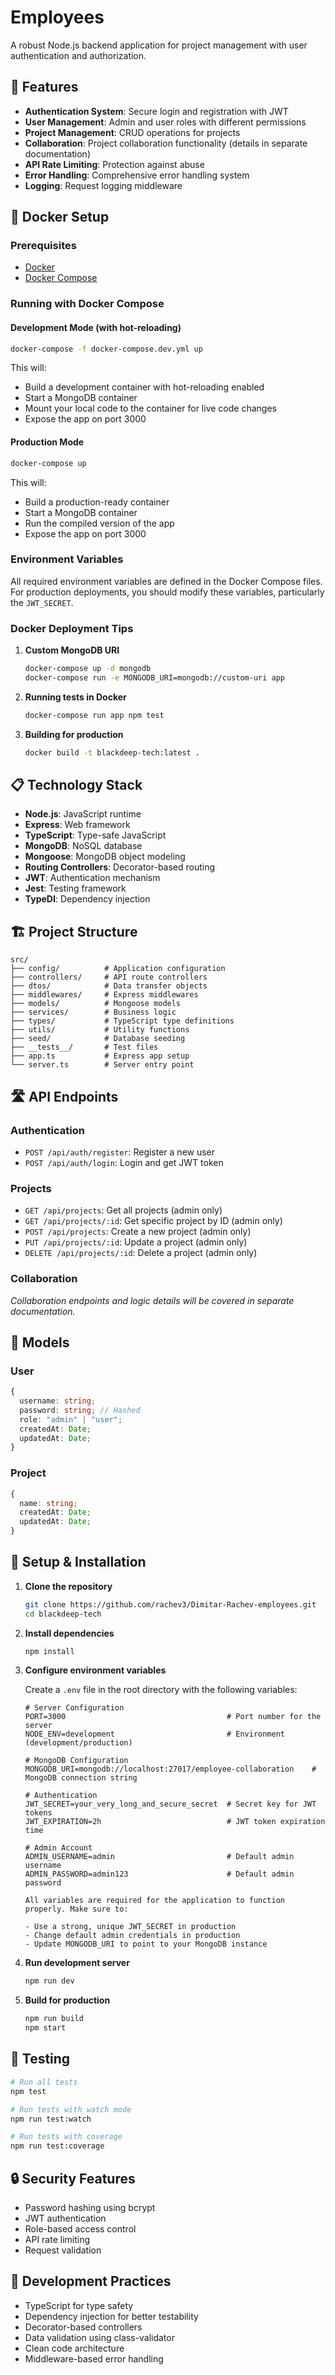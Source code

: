 # Employees

A robust Node.js backend application for project management with user authentication and authorization.

## 🚀 Features

- **Authentication System**: Secure login and registration with JWT
- **User Management**: Admin and user roles with different permissions
- **Project Management**: CRUD operations for projects
- **Collaboration**: Project collaboration functionality (details in separate documentation)
- **API Rate Limiting**: Protection against abuse
- **Error Handling**: Comprehensive error handling system
- **Logging**: Request logging middleware

## 🐳 Docker Setup

### Prerequisites

- [Docker](https://docs.docker.com/get-docker/)
- [Docker Compose](https://docs.docker.com/compose/install/)

### Running with Docker Compose

#### Development Mode (with hot-reloading)

```bash
docker-compose -f docker-compose.dev.yml up
```

This will:

- Build a development container with hot-reloading enabled
- Start a MongoDB container
- Mount your local code to the container for live code changes
- Expose the app on port 3000

#### Production Mode

```bash
docker-compose up
```

This will:

- Build a production-ready container
- Start a MongoDB container
- Run the compiled version of the app
- Expose the app on port 3000

### Environment Variables

All required environment variables are defined in the Docker Compose files. For production deployments, you should modify these variables, particularly the `JWT_SECRET`.

### Docker Deployment Tips

1. **Custom MongoDB URI**

   ```bash
   docker-compose up -d mongodb
   docker-compose run -e MONGODB_URI=mongodb://custom-uri app
   ```

2. **Running tests in Docker**

   ```bash
   docker-compose run app npm test
   ```

3. **Building for production**
   ```bash
   docker build -t blackdeep-tech:latest .
   ```

## 📋 Technology Stack

- **Node.js**: JavaScript runtime
- **Express**: Web framework
- **TypeScript**: Type-safe JavaScript
- **MongoDB**: NoSQL database
- **Mongoose**: MongoDB object modeling
- **Routing Controllers**: Decorator-based routing
- **JWT**: Authentication mechanism
- **Jest**: Testing framework
- **TypeDI**: Dependency injection

## 🏗️ Project Structure

```
src/
├── config/          # Application configuration
├── controllers/     # API route controllers
├── dtos/            # Data transfer objects
├── middlewares/     # Express middlewares
├── models/          # Mongoose models
├── services/        # Business logic
├── types/           # TypeScript type definitions
├── utils/           # Utility functions
├── seed/            # Database seeding
├── __tests__/       # Test files
├── app.ts           # Express app setup
└── server.ts        # Server entry point
```

## 🛣️ API Endpoints

### Authentication

- `POST /api/auth/register`: Register a new user
- `POST /api/auth/login`: Login and get JWT token

### Projects

- `GET /api/projects`: Get all projects (admin only)
- `GET /api/projects/:id`: Get specific project by ID (admin only)
- `POST /api/projects`: Create a new project (admin only)
- `PUT /api/projects/:id`: Update a project (admin only)
- `DELETE /api/projects/:id`: Delete a project (admin only)

### Collaboration

_Collaboration endpoints and logic details will be covered in separate documentation._

## 🧩 Models

### User

```typescript
{
  username: string;
  password: string; // Hashed
  role: "admin" | "user";
  createdAt: Date;
  updatedAt: Date;
}
```

### Project

```typescript
{
  name: string;
  createdAt: Date;
  updatedAt: Date;
}
```

## 🔧 Setup & Installation

1. **Clone the repository**

   ```bash
   git clone https://github.com/rachev3/Dimitar-Rachev-employees.git
   cd blackdeep-tech
   ```

2. **Install dependencies**

   ```bash
   npm install
   ```

3. **Configure environment variables**

   Create a `.env` file in the root directory with the following variables:

   ```env
   # Server Configuration
   PORT=3000                                    # Port number for the server
   NODE_ENV=development                         # Environment (development/production)

   # MongoDB Configuration
   MONGODB_URI=mongodb://localhost:27017/employee-collaboration    # MongoDB connection string

   # Authentication
   JWT_SECRET=your_very_long_and_secure_secret  # Secret key for JWT tokens
   JWT_EXPIRATION=2h                            # JWT token expiration time

   # Admin Account
   ADMIN_USERNAME=admin                         # Default admin username
   ADMIN_PASSWORD=admin123                      # Default admin password

   All variables are required for the application to function properly. Make sure to:

   - Use a strong, unique JWT_SECRET in production
   - Change default admin credentials in production
   - Update MONGODB_URI to point to your MongoDB instance

   ```

4. **Run development server**

   ```bash
   npm run dev
   ```

5. **Build for production**
   ```bash
   npm run build
   npm start
   ```

## 🧪 Testing

```bash
# Run all tests
npm test

# Run tests with watch mode
npm run test:watch

# Run tests with coverage
npm run test:coverage
```

## 🔒 Security Features

- Password hashing using bcrypt
- JWT authentication
- Role-based access control
- API rate limiting
- Request validation

## 📝 Development Practices

- TypeScript for type safety
- Dependency injection for better testability
- Decorator-based controllers
- Data validation using class-validator
- Clean code architecture
- Middleware-based error handling
